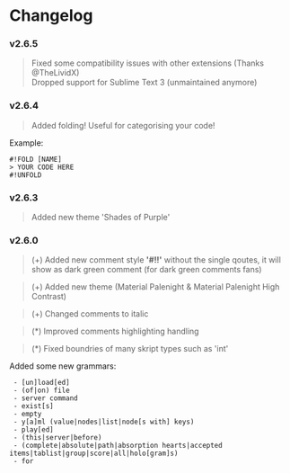 # Changelog

### v2.6.5
> Fixed some compatibility issues with other extensions (Thanks @TheLividX)  
> Dropped support for Sublime Text 3 (unmaintained anymore)  

### v2.6.4
> Added folding! Useful for categorising your code!

Example:
```
#!FOLD [NAME]
> YOUR CODE HERE
#!UNFOLD
```

### v2.6.3

> Added new theme 'Shades of Purple'


### v2.6.0

> (+) Added new comment style **'#!!'** without the single qoutes, it will show as dark green comment (for dark green comments fans)

> (+) Added new theme (Material Palenight & Material Palenight High Contrast)

> (+) Changed comments to italic

> (\*) Improved comments highlighting handling

> (\*) Fixed boundries of many skript types such as 'int'

Added some new grammars:
```
 - [un]load[ed]
 - (of|on) file
 - server command
 - exist[s]
 - empty
 - y[a]ml (value|nodes|list|node[s with] keys)
 - play[ed]
 - (this|server|before)
 - (complete|absolute|path|absorption hearts|accepted items|tablist|group|score|all|holo[gram]s)
 - for
 ```
